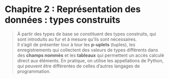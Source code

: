 # Chapitre 2 : Représentation des données : types construits
> À partir des types de base se constituent des types construits, qui sont introduits au fur et à mesure qu’ils sont nécessaires.  
> Il s’agit de présenter tour à tour les **p-uplets** (tuples), les enregistrements qui collectent des valeurs de types différents dans des **champs nommés** et les **tableaux** qui permettent un accès calculé direct aux éléments. En pratique, on utilise les appellations de Python, qui peuvent être différentes de celles d’autres langages de programmation.
